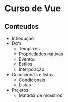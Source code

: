 # Curso de Vue

## Conteudos

* Introdução
* Dom
    * Templates
    * Propriedades reativas
    * Eventos
    * Estilos
    * Interpolação
* Condicionais e listas
    * Condicionais
    * Listas
* Projetos
    * Matador de monstros